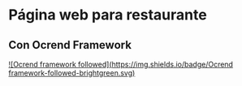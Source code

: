 
# Página web para restaurante

## Con Ocrend Framework

[![Ocrend framework followed](https://img.shields.io/badge/Ocrend framework-followed-brightgreen.svg)](https://github.com/prinick96/Ocrend-Framework)